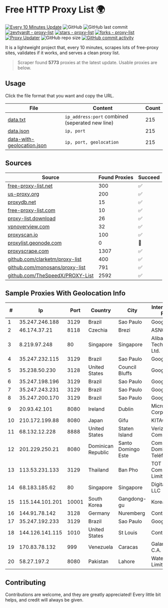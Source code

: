 
# Free HTTP Proxy List 🌍

[![Every 10 Minutes Update](https://github.com/mertguvencli/http-proxy-list/actions/workflows/main.yml/badge.svg?branch=main)](https://github.com/mertguvencli/http-proxy-list/actions/workflows/main.yml)
![GitHub](https://img.shields.io/github/license/mertguvencli/http-proxy-list)
![GitHub last commit](https://img.shields.io/github/last-commit/mertguvencli/http-proxy-list)
[![zevtyardt - proxy-list](https://img.shields.io/static/v1?label=zevtyardt&message=proxy-list&color=blue&logo=github)](https://github.com/zevtyardt/proxy-list "Go to GitHub repo")
[![stars - proxy-list](https://img.shields.io/github/stars/zevtyardt/proxy-list?style=social)](https://github.com/zevtyardt/proxy-list)
[![forks - proxy-list](https://img.shields.io/github/forks/zevtyardt/proxy-list?style=social)](https://github.com/zevtyardt/proxy-list)
[![Proxy Updater](https://github.com/zevtyardt/proxy-list/workflows/Proxy%20Updater/badge.svg)](https://github.com/zevtyardt/proxy-list/actions?query=workflow:"Proxy+Updater")
![GitHub repo size](https://img.shields.io/github/repo-size/zevtyardt/proxy-list)
[![GitHub commit activity](https://img.shields.io/github/commit-activity/m/zevtyardt/proxy-list?logo=commits)](https://github.com/zevtyardt/proxy-list/commits/main)

It is a lightweight project that, every 10 minutes, scrapes lots of free-proxy sites, validates if it works, and serves a clean proxy list.

> Scraper found **5773** proxies at the latest update. Usable proxies are below.

## Usage

Click the file format that you want and copy the URL.

|File|Content|Count|
|----|-------|-----|
|[data.txt](https://raw.githubusercontent.com/mertguvencli/http-proxy-list/main/proxy-list/data.txt)|`ip_address:port` combined (seperated new line)|215|
|[data.json](https://raw.githubusercontent.com/mertguvencli/http-proxy-list/main/proxy-list/data.json)|`ip, port`|215|
|[data-with-geolocation.json](https://raw.githubusercontent.com/mertguvencli/http-proxy-list/main/proxy-list/data-with-geolocation.json)|`ip, port, geolocation`|215|

## Sources

|Source|Found Proxies|Succeed|
|------|-------------|-------|
|[free-proxy-list.net](https://free-proxy-list.net)|300|✅|
|[us-proxy.org](https://www.us-proxy.org)|200|✅|
|[proxydb.net](http://proxydb.net)|15|✅|
|[free-proxy-list.com](https://free-proxy-list.com/?page=&port=&type%5B%5D=http&type%5B%5D=https&up_time=0&search=Search)|10|✅|
|[proxy-list.download](https://www.proxy-list.download/HTTP)|26|✅|
|[vpnoverview.com](https://vpnoverview.com/privacy/anonymous-browsing/free-proxy-servers)|32|✅|
|[proxyscan.io](https://www.proxyscan.io)|100|✅|
|[proxylist.geonode.com](https://proxylist.geonode.com/api/proxy-list?limit=300&page=1&sort_by=lastChecked&sort_type=desc&protocols=http,https)|0|🚫|
|[proxyscrape.com](https://api.proxyscrape.com/v2/?request=displayproxies&protocol=http&timeout=10000&country=all&ssl=all&anonymity=all)|1307|✅|
|[github.com/clarketm/proxy-list](https://raw.githubusercontent.com/clarketm/proxy-list/master/proxy-list-raw.txt)|400|✅|
|[github.com/monosans/proxy-list](https://raw.githubusercontent.com/monosans/proxy-list/main/proxies/http.txt)|791|✅|
|[github.com/TheSpeedX/PROXY-List](https://raw.githubusercontent.com/TheSpeedX/PROXY-List/master/http.txt)|2592|✅|


## Sample Proxies With Geolocation Info

|#|Ip|Port|Country|City|Internet Service Provider|
|-|--|----|-------|----|-------------------------|
|1|35.247.246.188|3129|Brazil|Sao Paulo|Google LLC|
|2|46.174.37.21|8118|Czechia|Brezi|ASNOVOSEDLY|
|3|8.219.97.248|80|Singapore|Singapore|Alibaba (US) Technology Co., Ltd.|
|4|35.247.232.115|3129|Brazil|Sao Paulo|Google LLC|
|5|35.238.50.230|3128|United States|Council Bluffs|Google LLC|
|6|35.247.198.196|3129|Brazil|Sao Paulo|Google LLC|
|7|35.247.243.231|3129|Brazil|Sao Paulo|Google LLC|
|8|35.247.200.170|3129|Brazil|Sao Paulo|Google LLC|
|9|20.93.42.101|8080|Ireland|Dublin|Microsoft Corporation|
|10|210.172.199.88|8080|Japan|Gifu|KITAGATA|
|11|68.132.12.228|8888|United States|Staten Island|Verizon Communications|
|12|201.229.250.21|8080|Dominican Republic|Santo Domingo Este|Compañía Dominicana de Teléfonos S. A.|
|13|113.53.231.133|3129|Thailand|Ban Pho|TOT Public Company Limited|
|14|68.183.185.62|80|Singapore|Singapore|DigitalOcean, LLC|
|15|115.144.101.201|10001|South Korea|Gangdong-gu|Korea Telecom|
|16|144.91.78.142|3128|Germany|Nuremberg|Contabo GmbH|
|17|35.247.192.233|3129|Brazil|Sao Paulo|Google LLC|
|18|144.126.141.115|1010|United States|St Louis|Contabo Inc.|
|19|170.83.78.132|999|Venezuela|Caracas|Galanet Solution C.A.|
|20|58.27.197.2|8080|Pakistan|Lahore|Wateen Telecom Limited|



## Contributing

Contributions are welcome, and they are greatly appreciated! Every
little bit helps, and credit will always be given.


